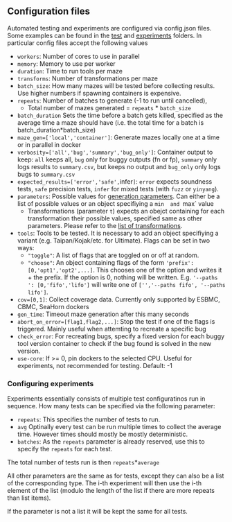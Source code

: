 ## Configuration files
Automated testing and experiments are configured via config.json files. Some examples can be found in the [test](test) and [experiments](experiments) folders.
In particular config files accept the following values
- `workers`: Number of cores to use in parallel
- `memory`: Memory to use per worker
- `duration`: Time to run tools per maze
- `transforms`: Number of transformations per maze
- `batch_size`: How many mazes will be tested before collecting results. Use higher numbers if spawning containers is expensive. 
- `repeats`: Number of batches to generate (-1 to run until cancelled), 
   - Total number of mazes generated = `repeats` * `batch_size`
- `batch_duration` Sets the time before a batch gets killed, specified as the average time a maze should have (i.e. the total time for a batch is batch_duration*batch_size) 
- `maze_gen=['local','container']`: Generate mazes locally one at a time or in parallel in docker
-  `verbosity=['all','bug','summary','bug_only']`: Container output to keep: `all` keeps all, `bug` only for buggy outputs (fn or fp), `summary` only logs results to `summary.csv`, but keeps no output and `bug_only` only logs bugs to `summary.csv`
-  `expected_results=['error','safe',`infer`]`: `error` expects soundness tests, `safe` precision tests, `infer` for mixed tests (with `fuzz` or `yinyang`).
-  `parameters`: Possible values for [generation parameters](parameters.md). Can either be a list of possible values or an object specifiying a `min  and `max` value
    - Transformations (parameter `t`) expects an obejct containing for each transformation their possible values, specified same as other parameters. Please refer to the [list of transformations](params.md#transformations).
- `tools`: Tools to be tested. It is necessary to add an object specifiying a variant (e.g. Taipan/Kojak/etc. for Ultimate). Flags can be set in two ways:
    -  `"toggle"`: A list of flags that are toggled on or off at random.
    -  `"choose"`: An object containing flags of the form `'prefix': [0,'opt1','opt2',...]`. This chooses one of the option and writes it + the prefix. If the option is 0, nothing will be written. E.g. `'--paths ': [0,'fifo','lifo']` will write one of `['','--paths fifo', '--paths lifo']`.
 -  `cov=[0,1]`: Collect coverage data. Currently only supported by ESBMC, CBMC, SeaHorn dockers
 -  `gen_time`: Timeout maze generation after this many seconds
 -  `abort_on_error=[flag1,flag2,...]`: Stop the test if one of the flags is triggered. Mainly useful when attemting to recreate a specific bug
 -  `check_error`: For recreating bugs, specify a fixed version for each buggy tool version container to check if the bug found is solved in the new version.
 -  `use-core`: If >= 0, pin dockers to the selected CPU. Useful for experiments, not recommended for testing. Default: -1  
### Configuring experiments
Experiments essentially consists of multiple test configuratinos run in sequence. How many tests can be specified via the following parameter: 
- `repeats`: This specifies the number of tests to run.
- `avg` Optinally every test can be run multiple times to collect the average time. However times should mostly be mostly deterministic.
- `batches`: As the `repeats` parameter is already reserved, use this to specify the `repeats` for each test.


The total number of tests run is then `repeats`*`average`

All other parameters are the same as for tests, except they can also be a list of the corresponding type.
The i-th experiment will then use the i-th element of the list (modulo the length of the list if there are more repeats than list items). 

If the parameter is not a list it will be kept the same for all tests.

